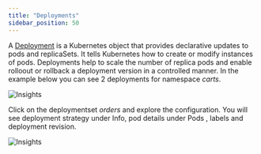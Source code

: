 ```yaml
---
title: "Deployments"
sidebar_position: 50
---
```


A [Deployment](https://kubernetes.io/docs/concepts/workloads/controllers/deployment/) is a Kubernetes object that provides declarative updates to pods and replicaSets. It tells Kubernetes how to create or modify instances of pods. Deployments help to scale the number of replica pods and enable rolloout or rollback a deployment version in a controlled manner. In the example below you can see 2 deployments for namespace <i>carts</i>.

![Insights](/img/resource-view/deploymentSet.jpg)

Click on the deploymentset <i>orders</i> and explore the configuration. You will see deployment strategy under Info, pod details under Pods , labels and deployment revision.

![Insights](/img/resource-view/deployment-detail.jpg)

